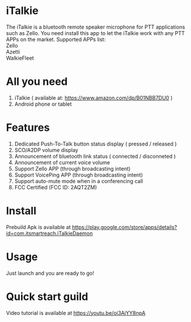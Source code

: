 # iTalkie
The iTalkie is a bluetooth remote speaker microphone for PTT applications such as Zello.
You need install this app to let the iTalkie work with any PTT APPs on the market.
Supported APPs list:<br>
Zello<br>
Azetti<br>
WalkieFleet<br>

# All you need
1. iTalkie ( available at: https://www.amazon.com/dp/B01NBB7DU0 )
2. Android phone or tablet

# Features
1. Dedicated Push-To-Talk button status display ( pressed / released )
2. SCO/A2DP volume display
3. Announcement of bluetooth link status ( connected / disconneted )
4. Announcement of current voice volume 
5. Support Zello APP (through broadcasting intent)
6. Support VoicePing APP (through broadcasting intent)
7. Support auto-mute mode when in a conferencing call
8. FCC Certified (FCC ID: 2AQT2ZM)

# Install
Prebuild Apk is available at https://play.google.com/store/apps/details?id=com.itsmartreach.iTalkieDaemon

# Usage
Just launch and you are ready to go!

# Quick start guild
Video tutorial is available at https://youtu.be/oi3AjYY8npA
